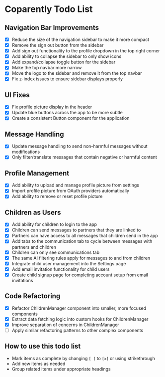 # Coparently Todo List

## Navigation Bar Improvements

- [x] Reduce the size of the navigation sidebar to make it more compact
- [x] Remove the sign out button from the sidebar
- [x] Add sign out functionality to the profile dropdown in the top right corner
- [x] Add ability to collapse the sidebar to only show icons
- [x] Add expand/collapse toggle button for the sidebar
- [x] Make the top navbar more narrow
- [x] Move the logo to the sidebar and remove it from the top navbar
- [x] Fix z-index issues to ensure sidebar displays properly

## UI Fixes

- [x] Fix profile picture display in the header
- [x] Update blue buttons across the app to be more subtle
- [x] Create a consistent Button component for the application

## Message Handling

- [x] Update message handling to send non-harmful messages without modifications
- [x] Only filter/translate messages that contain negative or harmful content

## Profile Management

- [x] Add ability to upload and manage profile picture from settings
- [x] Import profile picture from OAuth providers automatically
- [x] Add ability to remove or reset profile picture

## Children as Users
- [x] Add ability for children to login to the app
- [x] Children can send messages to partners that they are linked to
- [x] Partners can have access to all messages that children send in the app
- [x] Add tabs to the communication tab to cycle between messages with partners and children
- [x] Children can only see communications tab
- [x] The same AI filtering rules apply for messages to and from children
- [x] Integrate child user management into the Settings page
- [x] Add email invitation functionality for child users
- [x] Create child signup page for completing account setup from email invitations

## Code Refactoring
- [x] Refactor ChildrenManager component into smaller, more focused components
- [x] Extract data fetching logic into custom hooks for ChildrenManager
- [x] Improve separation of concerns in ChildrenManager
- [ ] Apply similar refactoring patterns to other complex components

## How to use this todo list

- Mark items as complete by changing `[ ]` to `[x]` or using strikethrough
- Add new items as needed
- Group related items under appropriate headings 